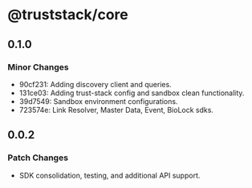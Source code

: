 # @truststack/core

## 0.1.0

### Minor Changes

- 90cf231: Adding discovery client and queries.
- 131ce03: Adding trust-stack config and sandbox clean functionality.
- 39d7549: Sandbox environment configurations.
- 723574e: Link Resolver, Master Data, Event, BioLock sdks.

## 0.0.2

### Patch Changes

- SDK consolidation, testing, and additional API support.
